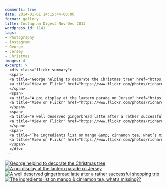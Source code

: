 ```yaml
---
comments: true
date: 2014-01-01 14:15:44+00:00
format: gallery
title: Instagram Digest Nov-Dec 2013
wordpress_id: 1141
tags:
- Photography
- Instagram
- George
- Jersey
- Christmas
images: 4
excerpt: >
  <div class="flickr summary">
  <span>
  <a title="George helping to decorate the Christmas tree" href="https://farm4.staticflickr.com/3805/12791770153_0ced00926d_b.jpg" class="image cboxElement"><img src="https://farm4.staticflickr.com/3805/12791770153_0ced00926d_q.jpg" alt="George helping to decorate the Christmas tree"></a>
  <a title="View on Flickr" href="https://www.flickr.com/photos/richard-perry/12791770153/" class="flickrlink"> </a>
  </span>
  <span>
  <a title="A poi display at the lantern parade on Jersey" href="https://farm4.staticflickr.com/3669/12791765313_7f276feb78_b.jpg" class="image cboxElement"><img src="https://farm4.staticflickr.com/3669/12791765313_7f276feb78_q.jpg" alt="A poi display at the lantern parade on Jersey"></a>
  <a title="View on Flickr" href="https://www.flickr.com/photos/richard-perry/12791765313/" class="flickrlink"> </a>
  </span>
  <span>
  <a title="A well deserved gingerbread latte after a rather successful shopping trip" href="https://farm6.staticflickr.com/5533/12791763393_2efba8f6c0_b.jpg" class="image cboxElement"><img src="https://farm6.staticflickr.com/5533/12791763393_2efba8f6c0_q.jpg" alt="A well deserved gingerbread latte after a rather successful shopping trip"></a>
  <a title="View on Flickr" href="https://www.flickr.com/photos/richard-perry/12791763393/" class="flickrlink"> </a>
  </span>
  <span>
  <a title="The ingredients list on mango &amp; cinnamon tea, what’s missing??" href="https://farm4.staticflickr.com/3704/12791772513_95fa781ab7_b.jpg" class="image cboxElement"><img src="https://farm4.staticflickr.com/3704/12791772513_95fa781ab7_q.jpg" alt="The ingredients list on mango &amp; cinnamon tea, what’s missing??"></a>
  <a title="View on Flickr" href="https://www.flickr.com/photos/richard-perry/12791772513/" class="flickrlink"> </a>
  </span>
  </div>
---
```


<div class="flickr gallery">
<span>
<a title="George helping to decorate the Christmas tree" href="https://farm4.staticflickr.com/3805/12791770153_0ced00926d_b.jpg" class="image cboxElement"><img src="https://farm4.staticflickr.com/3805/12791770153_0ced00926d_q.jpg" alt="George helping to decorate the Christmas tree"></a>
<a title="View on Flickr" href="https://www.flickr.com/photos/richard-perry/12791770153/" class="flickrlink"> </a>
</span>
<span>
<a title="A poi display at the lantern parade on Jersey" href="https://farm4.staticflickr.com/3669/12791765313_7f276feb78_b.jpg" class="image cboxElement"><img src="https://farm4.staticflickr.com/3669/12791765313_7f276feb78_q.jpg" alt="A poi display at the lantern parade on Jersey"></a>
<a title="View on Flickr" href="https://www.flickr.com/photos/richard-perry/12791765313/" class="flickrlink"> </a>
</span>
<span>
<a title="A well deserved gingerbread latte after a rather successful shopping trip" href="https://farm6.staticflickr.com/5533/12791763393_2efba8f6c0_b.jpg" class="image cboxElement"><img src="https://farm6.staticflickr.com/5533/12791763393_2efba8f6c0_q.jpg" alt="A well deserved gingerbread latte after a rather successful shopping trip"></a>
<a title="View on Flickr" href="https://www.flickr.com/photos/richard-perry/12791763393/" class="flickrlink"> </a>
</span>
<span>
<a title="The ingredients list on mango &amp; cinnamon tea, what’s missing??" href="https://farm4.staticflickr.com/3704/12791772513_95fa781ab7_b.jpg" class="image cboxElement"><img src="https://farm4.staticflickr.com/3704/12791772513_95fa781ab7_q.jpg" alt="The ingredients list on mango &amp; cinnamon tea, what’s missing??"></a>
<a title="View on Flickr" href="https://www.flickr.com/photos/richard-perry/12791772513/" class="flickrlink"> </a>
</span>
</div>
